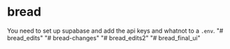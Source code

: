 # bread

You need to set up supabase and add the api keys and whatnot to a `.env`.
"# bread_edits" 
"# bread-changes" 
"# bread_edits2" 
"# bread_final_ui" 
